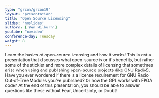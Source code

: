 ```yaml
---
type: "grcon/grcon19"
layout: "presentation"
title: "Open Source Licensing"
slides: "noslides"
authors: ['Ben Hilburn']
youtube: "novideo"
conference-day: Tuesday
weight: 8
---
```

Learn the basics of open-source licensing and how it works! This is _not_ a presentation that discusses what open-source is or it's benefits, but rather some of the stickier and more complex details of licensing that sometimes arise when using and publishing open-source projects (like GNU Radio!). Have you ever wondered if there is a license requirement for GNU Radio Out-of-Tree Modules you've published? Or how the GPL works with FPGA code? At the end of this presentation, you should be able to answer questions like these without Fear, Uncertainty, or Doubt!